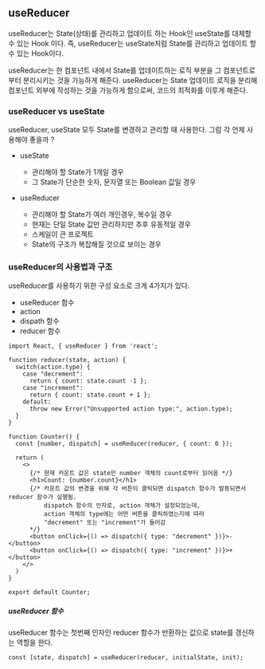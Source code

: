 ## useReducer

useReducer는 State(상태)를 관리하고 업데이트 하는 Hook인 useState를 대체할 수 있는 Hook 이다. 즉, useReducer는 useState처럼 State를 관리하고 업데이트 할 수 있는 Hook이다.

useReducer는 한 컴포넌트 내에서 State를 업데이트하는 로직 부분을 그 컴포넌트로부터 분리시키는 것을 가능하게 해준다. useReducer는 State 업데이트 로직을 분리해 컴포넌트 외부에 작성하는 것을 가능하게 함으로써, 코드의 최적화를 이루게 해준다.

### useReducer vs useState

useReducer, useState 모두 State를 변경하고 관리할 때 사용한다. 그럼 각 언제 사용해야 좋을까 ?

- useState

  - 관리해야 할 State가 1개일 경우
  - 그 State가 단순한 숫자, 문자열 또는 Boolean 값일 경우

- useReducer
  - 관리해야 할 State가 여러 개인경우, 복수일 경우
  - 현재는 단일 State 값만 관리하지만 추후 유동적일 경우
  - 스케일이 큰 프로젝트
  - State의 구조가 복잡해질 것으로 보이는 경우

### useReducer의 사용법과 구조

useReducer를 사용하기 위한 구성 요소로 크게 4가지가 있다.

- useReducer 함수
- action
- dispath 함수
- reducer 함수

```
import React, { useReducer } from 'react';

function reducer(state, action) {
  switch(action.type) {
    case "decrement":
      return { count: state.count -1 };
    case "increment":
      return { count: state.count + 1 };
    default:
      throw new Error("Unsupported action type:", action.type);
  }
}

function Counter() {
  const [number, dispatch] = useReducer(reducer, { count: 0 });

  return (
    <>
      {/* 현재 카운트 값은 state인 number 객체의 count로부터 읽어옴 */}
      <h1>Count: {number.count}</h1>
      {/* 카운트 값의 변경을 위해 각 버튼이 클릭되면 dispatch 함수가 발동되면서 reducer 함수가 실행됨.
          dispatch 함수의 인자로, action 객체가 설정되었는데,
          action 객체의 type에는 어떤 버튼을 클릭하였는지에 따라
          "decrement" 또는 "increment"가 들어감
      */}
      <button onClick={() => dispatch({ type: "decrement" })}>-</button>
      <button onClick={() => dispatch({ type: "increment" })}>+</button>
    </>
  )
}

export default Counter;
```

##### useReducer 함수

useReducer 함수는 첫번째 인자인 reducer 함수가 반환하는 값으로 state를 갱신하는 역할을 한다.

```
const [state, dispatch] = useReducer(reducer, initialState, init);
```
